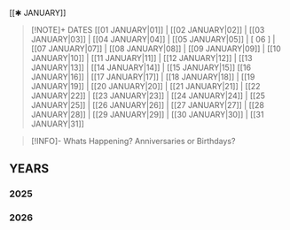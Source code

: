  [[✱ JANUARY]]

> [!NOTE]+ DATES
> [[01 JANUARY|01]] | [[02 JANUARY|02]] | [[03 JANUARY|03]] | [[04 JANUARY|04]] | [[05 JANUARY|05]] | [ 06 ] | [[07 JANUARY|07]] | [[08 JANUARY|08]] | [[09 JANUARY|09]] | [[10 JANUARY|10]] | [[11 JANUARY|11]] | [[12 JANUARY|12]] | [[13 JANUARY|13]] | [[14 JANUARY|14]] | [[15 JANUARY|15]]
> [[16 JANUARY|16]] | [[17 JANUARY|17]] | [[18 JANUARY|18]] | [[19 JANUARY|19]] | [[20 JANUARY|20]] | [[21 JANUARY|21]] | [[22 JANUARY|22]] | [[23 JANUARY|23]] | [[24 JANUARY|24]] | [[25 JANUARY|25]] | [[26 JANUARY|26]] | [[27 JANUARY|27]] | [[28 JANUARY|28]] | [[29 JANUARY|29]] | [[30 JANUARY|30]] | [[31 JANUARY|31]]

> [!INFO]- Whats Happening?
> Anniversaries or Birthdays? 

## YEARS
### 2025

### 2026
